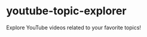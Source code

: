 youtube-topic-explorer
======================

Explore YouTube videos related to your favorite topics!
